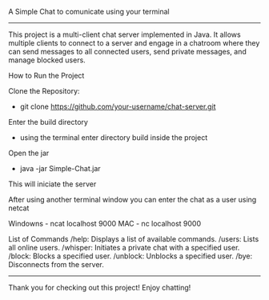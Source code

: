 A Simple Chat to comunicate using your terminal

---------------------------------------------------

This project is a multi-client chat server implemented in Java. It allows multiple clients to connect to a server and engage in a chatroom where they can send messages to all connected users, send private messages, and manage blocked users.


How to Run the Project

Clone the Repository:

- git clone https://github.com/your-username/chat-server.git

Enter the build directory

- using the terminal enter directory build inside the project

Open the jar
- java -jar Simple-Chat.jar

This will iniciate the server 

After using another terminal window you can enter the chat as a user using netcat

Windowns - ncat localhost 9000
MAC - nc localhost 9000


List of Commands
/help: Displays a list of available commands.
/users: Lists all online users.
/whisper: Initiates a private chat with a specified user.
/block: Blocks a specified user.
/unblock: Unblocks a specified user.
/bye: Disconnects from the server.

______________________________________________________________________________________

Thank you for checking out this project! Enjoy chatting!
